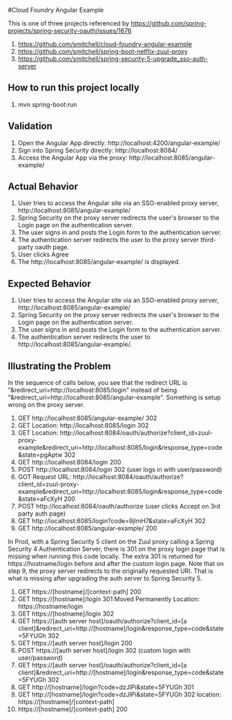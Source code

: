 #Cloud Foundry Angular Example

This is one of three projects referenced by https://github.com/spring-projects/spring-security-oauth/issues/1676
1) https://github.com/smitchell/cloud-foundry-angular-example
2) https://github.com/smitchell/spring-boot-netflix-zuul-proxy
3) https://github.com/smitchell/spring-security-5-upgrade_sso-auth-server

## How to run this project locally

1) mvn spring-boot:run

## Validation

1) Open the Angular App directly: http://localhost:4200/angular-example/
2) Sign into Spring Security directly: http://localhost:8084/
1) Access the Angular App via the proxy: http://localhost:8085/angular-example/

## Actual Behavior
1) User tries to access the Angular site via an SSO-enabled proxy server, http://localhost:8085/angular-example/
2) Spring Security on the proxy server redirects the user's browser to the Login page on the authentication server.
3) The user signs in and posts the Login form to the authentication server.
4) The authentication server redirects the user to the proxy server third-party oauth page.
5) User clicks Agree
6) The http://localhost:8085/angular-example/ is displayed.

## Expected Behavior
1) User tries to access the Angular site via an SSO-enabled proxy server, http://localhost:8085/angular-example/
2) Spring Security on the proxy server redirects the user's browser to the Login page on the authentication server.
3) The user signs in and posts the Login form to the authentication server.
4) The authentication server redirects the user to http://localhost:8085/angular-example/.

## Illustrating the Problem

In the sequence of calls below, you see that the redirect URL is "&redirect_uri=http://localhost:8085/login"
instead of being "&redirect_uri=http://localhost:8085/angular-example". Something is setup wrong on the proxy server.

1) GET http://localhost:8085/angular-example/ 302
2) GET Location: http://localhost:8085/login 302
3) GET Location: http://localhost:8084/oauth/authorize?client_id=zuul-proxy-example&redirect_uri=http://localhost:8085/login&response_type=code&state=pgAptw 302
4) GET http://localhost:8084/login 200
5) POST http://localhost:8084/login 302 (user logs in with user/password)
6) GOT Request URL: http://localhost:8084/oauth/authorize?client_id=zuul-proxy-example&redirect_uri=http://localhost:8085/login&response_type=code&state=aFcXyH 200
7) POST http://localhost:8084/oauth/authorize (user clicks Accept on 3rd party auth page)
8) GET http://localhost:8085/login?code=9jlmH7&state=aFcXyH 302
9) GET http://localhost:8085/angular-example/ 200

In Prod, with a Spring Security 5 client on the Zuul proxy calling a Spring Security 4 Authentication Server, there is 301 on the proxy login page 
that is missing when running this code locally. The extra 301 is returned for https://hostname/login before and after the custom login page. 
Note that on step 9, the proxy server redirects to the originally requested URI. That is what is missing after upgrading the auth server 
to Spring Security 5.

1. GET https://[hostname]/[context-path] 200
2. GET https://[hostname]/login 301 Moved Permanently Location: https://hostname/login
3. GET https://[hostname]/login 302 
4. GET https://[auth server host]/oauth/authorize?client_id=[a client]&redirect_uri=http://[hostname]/login&response_type=code&state=5FYUGh 302
5. GET https://[auth server host]/login 200
6. POST https://[auth server host]/login 302 (custom login with user/password)
7. GET https://[auth server host]/oauth/authorize?client_id=[a client]&redirect_uri=http://[hostname]/login&response_type=code&state=5FYUGh 302
8. GET http://[hostname]/login?code=dzJlPi&state=5FYUGh 301
9. GET http://[hostname]/login?code=dzJlPi&state=5FYUGh 302 location: https://[hostname]/[context-path]
10. https://[hostname]/[context-path] 200

